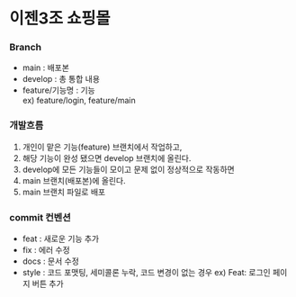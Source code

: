 # 이젠3조 쇼핑몰

### Branch
* main : 배포본
* develop : 총 통합 내용
* feature/기능명 : 기능<br>
 ex) feature/login, feature/main

### 개발흐름
1. 개인이 맡은 기능(feature) 브랜치에서 작업하고,
2. 해당 기능이 완성 됐으면 develop 브랜치에 올린다.
3. develop에 모든 기능들이 모이고 문제 없이 정상적으로 작동하면
4. main 브랜치(배포본)에 올린다.
5. main 브랜치 파일로 배포

### commit 컨벤션
* feat : 새로운 기능 추가
* fix : 에러 수정
* docs : 문서 수정
* style : 코드 포맷팅, 세미콜론 누락, 코드 변경이 없는 경우
  ex) Feat: 로그인 페이지 버튼 추가
